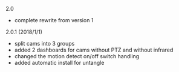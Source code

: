 2.0 
  - complete rewrite from version 1

2.0.1 (2018/1/1)
  - split cams into 3 groups
  - added 2 dashboards for cams without PTZ and without infrared
  - changed the motion detect on/off switch handling
  - added automatic install for untangle
